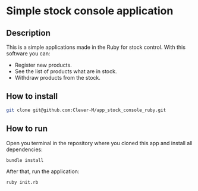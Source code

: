 # Simple stock console application

## Description
This is a simple applications made in the Ruby for stock control.
With this software you can:
- Register new products.
- See the list of products what are in stock.
- Withdraw products from the stock.

## How to install
```bash
git clone git@github.com:Clever-M/app_stock_console_ruby.git
```

## How to run
Open you terminal in the repository where you cloned this app and install all dependencies:
```bash
bundle install
```
After that, run the application:
```bash
ruby init.rb
```